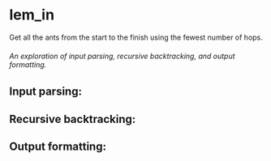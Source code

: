 # lem_in
Get all the ants from the start to the finish using the fewest number of hops.

###### An exploration of input parsing, recursive backtracking, and output formatting.

## Input parsing:

## Recursive backtracking:

## Output formatting: